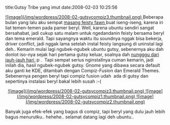 title:Gutsy Tribe yang imut
date:2008-02-03 10:25:56

<a href="http://kecebongsoft.files.wordpress.com/2008/02/gutsycompiz3.png" title="gutsycompiz3.png">
 ![image](/img/wordpress/2008-02-gutsycompiz3.thumbnail.png)
</a>
Beberapa bulan yang lalu aku sempat
<a href="http://kecebongsoft.wordpress.com/2007/09/07/my-new-feisty/">
 masang feisty fawn
</a>
buat iseng-iseng, karena iri liat temen-temen pada pamer beryl. Well, karena ubuntu sendiri sangat bersahabat, jadi cukup satu malam untuk ngedandanin feisty bersama beryl dan tema emerald. Tapi sayangnya waktu itu soundnya nggak bisa bekerja, driver conflict, jadi nggak lama setelah instal feisty langsung di uninstal lagi deh..
<!--more-->
Kemarin mulai lagi ngubek-ngubek ubuntu gutsy, sebenernya aku dah donlot iso-nya sejak hari pertama gutsy keluar, soalnya dah
<a href="http://kecebongsoft.wordpress.com/2007/10/10/7-hari-menuju-gutsy/">
 nungggu dari jauh-jauh hari
</a>
:p .&#160; Tapi sempat serius nginstallnya cuman kemarin, jadi inilah dia, hasil ngubek-ngubek gutsy. Gnome yang dibawa secara default aku ganti ke KDE, ditambah dengan Compiz-Fusion dan Emerald Themes. Sebenernya pengen beryl tapi compiz fusion udah&#160; ada di gutsy dan sepertinya instalasi beryl bakal lebih susah :-(
<p align="center">
 <a href="http://kecebongsoft.files.wordpress.com/2008/02/gutsycompiz3.png" title="gutsycompiz3.png">
  ![image](/img/wordpress/2008-02-gutsycompiz3.thumbnail.png)
 </a>
 <a href="http://kecebongsoft.files.wordpress.com/2008/02/gutsycompiz1.png" title="gutsycompiz1.png">
  ![image](/img/wordpress/2008-02-gutsycompiz1.thumbnail.png)
 </a>
 <a href="http://kecebongsoft.files.wordpress.com/2008/02/gutsycompiz2.png" title="gutsycompiz2.png">
  ![image](/img/wordpress/2008-02-gutsycompiz2.thumbnail.png)
 </a>
</p>
Banyak juga efek-efek yang bagus di compiz, tapi beryl yang dulu jauh lebih bagus menurutku.. hehehe.. selamat datang lagi deh ubuntu..
